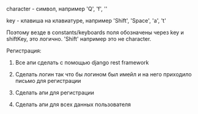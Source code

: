 character - символ, например 'Q', 'f', ''

key - клавиша на клавиатуре, например 'Shift', 'Space', 'a', 't'

Поэтому везде в constants/keyboards поля обозначены через key и shiftKey, это логично. 
'Shift' например это не character.


Регистрация:

1. Все апи сделать с помощью django rest framework

2. Сделать логин так что бы логином был имейл и на него приходило письмо для регистрации

3. Сделать апи для регистрации

4. Сделать апи для всех данных пользователя
